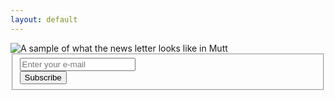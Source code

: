 ```yaml
---
layout: default
---
```


<img src="http://image-host.appspot.com/i/img?id=agppbWFnZS1ob3N0cg0LEgVJbWFnZRiJpAEM" alt="A sample of what the news letter looks like in Mutt"/>

<!-- Begin MailChimp Signup Form -->
<script type="text/javascript" src="http://ajax.googleapis.com/ajax/libs/jquery/1.2.6/jquery.min.js"></script>
<script type="text/javascript" src="http://downloads.mailchimp.com/js/jquery.validate.js"></script>
<script type="text/javascript" src="http://downloads.mailchimp.com/js/jquery.form.js"></script>
<script type="text/javascript">
// delete this script tag and use a "div.mce_inline_error{ XXX !important}" selector
// or fill this in and it will be inlined when errors are generated
var mc_custom_error_style = '';
</script>
<div id="mc_embed_signup">
<form action="http://vitorbaptista.us5.list-manage.com/subscribe/post?u=641f11880798dae031f0919bb&amp;id=455c9e0443" method="post" id="mc-embedded-subscribe-form" name="mc-embedded-subscribe-form" class="validate" target="_blank">
  <fieldset>
  
<div class="mc-field-group">
<input type="text" value="" name="EMAIL" class="required email" id="mce-EMAIL" placeholder="Enter your e-mail">
</div>
    <div id="mce-responses">
      <div class="response" id="mce-error-response" style="display:none"></div>
      <div class="response" id="mce-success-response" style="display:none"></div>
    </div>
    <div><input type="submit" value="Subscribe" name="subscribe" id="mc-embedded-subscribe" class="button"></div>
  </fieldset> 
</form>
</div>
<script type="text/javascript">
var fnames = new Array();var ftypes = new Array();fnames[0]='EMAIL';ftypes[0]='email';var err_style = '';
try{
    err_style = mc_custom_error_style;
} catch(e){
    err_style = 'margin: 1em 0 0 0; padding: 1em 0.5em 0.5em 0.5em; background: ERROR_BGCOLOR none repeat scroll 0% 0%; font-weight: bold; float: left; z-index: 1; width: 80%; -moz-background-clip: -moz-initial; -moz-background-origin: -moz-initial; -moz-background-inline-policy: -moz-initial; color: ERROR_COLOR;';
}
var mce_jQuery = jQuery.noConflict();
mce_jQuery(document).ready( function($) {
  var options = { errorClass: 'mce_inline_error', errorElement: 'div', errorStyle: err_style, onkeyup: function(){}, onfocusout:function(){}, onblur:function(){}  };
  var mce_validator = mce_jQuery("#mc-embedded-subscribe-form").validate(options);
  options = { url: 'http://devopsweekly.us2.list-manage.com/subscribe/post-json?u=b6635e37e35fa5eff0c2a947a&id=a63f24d068&c=?', type: 'GET', dataType: 'json', contentType: "application/json; charset=utf-8",
                beforeSubmit: function(){
                    mce_jQuery('#mce_tmp_error_msg').remove();
                    mce_jQuery('.datefield','#mc_embed_signup').each(
                        function(){
                            var txt = 'filled';
                            var fields = new Array();
                            var i = 0;
                            mce_jQuery(':text', this).each(
                                function(){
                                    fields[i] = this;
                                    i++;
                                });
                            mce_jQuery(':hidden', this).each(
                                function(){
                                  if ( fields[0].value=='MM' && fields[1].value=='DD' && fields[2].value=='YYYY' ){
                                    this.value = '';
                  } else if ( fields[0].value=='' && fields[1].value=='' && fields[2].value=='' ){
                                    this.value = '';
                  } else {
                                      this.value = fields[0].value+'/'+fields[1].value+'/'+fields[2].value;
                                  }
                                });
                        });
                    return mce_validator.form();
                }, 
                success: mce_success_cb
            };
  mce_jQuery('#mc-embedded-subscribe-form').ajaxForm(options);

});
function mce_success_cb(resp){
    mce_jQuery('#mce-success-response').hide();
    mce_jQuery('#mce-error-response').hide();
    if (resp.result=="success"){
        mce_jQuery('#mce-'+resp.result+'-response').show();
        mce_jQuery('#mce-'+resp.result+'-response').html(resp.msg);
        mce_jQuery('#mc-embedded-subscribe-form').each(function(){
            this.reset();
      });
    } else {
        var index = -1;
        var msg;
        try {
            var parts = resp.msg.split(' - ',2);
            if (parts[1]==undefined){
                msg = resp.msg;
            } else {
                i = parseInt(parts[0]);
                if (i.toString() == parts[0]){
                    index = parts[0];
                    msg = parts[1];
                } else {
                    index = -1;
                    msg = resp.msg;
                }
            }
        } catch(e){
            index = -1;
            msg = resp.msg;
        }
        try{
            if (index== -1){
                mce_jQuery('#mce-'+resp.result+'-response').show();
                mce_jQuery('#mce-'+resp.result+'-response').html(msg);            
            } else {
                err_id = 'mce_tmp_error_msg';
                html = '<div id="'+err_id+'" style="'+err_style+'"> '+msg+'</div>';
                
                var input_id = '#mc_embed_signup';
                var f = mce_jQuery(input_id);
                if (ftypes[index]=='address'){
                    input_id = '#mce-'+fnames[index]+'-addr1';
                    f = mce_jQuery(input_id).parent().parent().get(0);
                } else if (ftypes[index]=='date'){
                    input_id = '#mce-'+fnames[index]+'-month';
                    f = mce_jQuery(input_id).parent().parent().get(0);
                } else {
                    input_id = '#mce-'+fnames[index];
                    f = mce_jQuery().parent(input_id).get(0);
                }
                if (f){
                    mce_jQuery(f).append(html);
                    mce_jQuery(input_id).focus();
                } else {
                    mce_jQuery('#mce-'+resp.result+'-response').show();
                    mce_jQuery('#mce-'+resp.result+'-response').html(msg);
                }
            }
        } catch(e){
            mce_jQuery('#mce-'+resp.result+'-response').show();
            mce_jQuery('#mce-'+resp.result+'-response').html(msg);
        }
    }
}
</script>
<!--End mc_embed_signup-->

